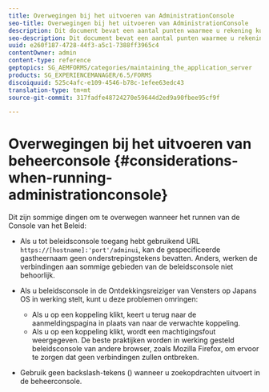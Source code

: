 ```yaml
---
title: Overwegingen bij het uitvoeren van AdministrationConsole
seo-title: Overwegingen bij het uitvoeren van AdministrationConsole
description: Dit document bevat een aantal punten waarmee u rekening kunt houden wanneer u de beheerconsole uitvoert.
seo-description: Dit document bevat een aantal punten waarmee u rekening kunt houden wanneer u de beheerconsole uitvoert.
uuid: e260f187-4728-44f3-a5c1-7388ff3965c4
contentOwner: admin
content-type: reference
geptopics: SG_AEMFORMS/categories/maintaining_the_application_server
products: SG_EXPERIENCEMANAGER/6.5/FORMS
discoiquuid: 525c4afc-e109-4546-b78c-1efee63edc43
translation-type: tm+mt
source-git-commit: 317fadfe48724270e59644d2ed9a90fbee95cf9f

---
```



# Overwegingen bij het uitvoeren van beheerconsole {#considerations-when-running-administrationconsole}

Dit zijn sommige dingen om te overwegen wanneer het runnen van de Console van het Beleid:

* Als u tot beleidsconsole toegang hebt gebruikend URL `https://[hostname]:'port'/adminui`, kan de gespecificeerde gastheernaam geen onderstrepingstekens bevatten. Anders, werken de verbindingen aan sommige gebieden van de beleidsconsole niet behoorlijk.
* Als u beleidsconsole in de Ontdekkingsreiziger van Vensters op Japans OS in werking stelt, kunt u deze problemen omringen:

   * Als u op een koppeling klikt, keert u terug naar de aanmeldingspagina in plaats van naar de verwachte koppeling.
   * Als u op een koppeling klikt, wordt een machtigingsfout weergegeven.
   De beste praktijken worden in werking gesteld beleidsconsole van andere browser, zoals Mozilla Firefox, om ervoor te zorgen dat geen verbindingen zullen ontbreken.

* Gebruik geen backslash-tekens () wanneer u zoekopdrachten uitvoert in de beheerconsole.

